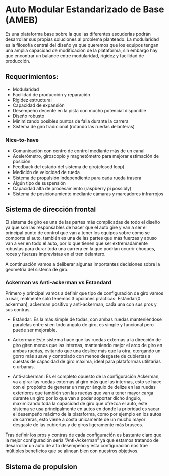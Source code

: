 # Auto Modular Estandarizado de Base (AMEB)

Es una plataforma base sobre la que las diferentes escuderías podrán desarrollar sus propias soluciones al problema planteado.
La modularidad es la filosofía central del diseño ya que queremos que los equipos tengan una amplia capacidad de modificación de la plataforma, sin embargo hay que encontrar un balance entre modularidad, rigidez y facilidad de producción.

## Requerimientos:
- Modularidad
- Facilidad de producción y reparación
- Rigidez estructural
- Capacidad de expansión
- Desempeño decente en la pista con mucho potencial disponible
- Diseño robusto 
- Minimizando posibles puntos de falla durante la carrera
- Sistema de giro tradicional (rotando las ruedas delanteras)

### Nice-to-have
- Comunicación con centro de control mediante más de un canal
- Acelerómetro, giroscopio y magnetómetro para mejorar estimación de posición 
- Feedback del estado del sistema de giro(closed loop)
- Medición de velocidad de rueda
- Sistema de propulsión independiente para cada rueda trasera
- Algún tipo de suspensión
- Capacidad alta de procesamiento (raspberry pi possibly)
- Sistema de posicionamiento mediante cámaras y marcadores infrarrojos

## Sistema de dirección frontal
El sistema de giro es una de las partes más complicadas de todo el diseño ya que son las responsables de hacer que el auto gire y van a ser el principal punto de control que van a tener los equipos sobre cómo se comporta el auto, también es una de las partes que más fuerzas y abuso van a ver en todo el auto, por lo que tienen que ser extremadamente robustas para durar toda una carrera en la que podrían ocurrir choques, roces y fuerzas imprevistas en el tren delantero. 

A continuación vamos a deliberar algunas importantes decisiones sobre la geometría del sistema de giro.
### Ackerman vs Anti-ackerman vs Estandard
Primero y principal vamos a definir que tipo de configuración de giro vamos a usar, realmente solo tenemos 3 opciones prácticas: Estándar(0 ackerman), ackerman positivo y anti-ackerman, cada una con sus pros y sus contras.

- Estándar: Es la más simple de todas, con ambas ruedas manteniéndose paralelas entre sí en todo ángulo de giro, es simple y funcional pero puede ser mejorable.

- Ackerman: Este sistema hace que las ruedas externas a la dirección de giro giren menos que las internas, manteniendo mejor el arco de giro en ambas ruedas, evitando que una deslice más que la otra, otorgando un gorro más suave y controlado con menos desgaste de cubiertas a cuestas de capacidad de giro máxima, ideal para plataformas utilitarias o urbanas.

- Anti-ackerman: Es el completo opuesto de la configuración Ackerman, va a girar las ruedas externas al giro más que las internas, esto se hace con el propósito de generar un mayor ángulo de delize en las ruedas exteriores que también son las ruedas que van a tener mayor carga durante un giro por lo que van a poder soportar dicho ángulo, maximizando toda la capacidad de giro que ofrezca el auto, este sistema se usa principalmente en autos en donde la prioridad es sacar el desempeño máximo de la plataforma, como por ejemplo en los autos de carreras, esto viene a costa únicamente de un mucho mayor desgaste de las cubiertas y de giros ligeramente más bruscos.

Tras definir los pros y contras de cada configuración es bastante claro que la mejor configuración sería “Anti-Ackerman” ya que estamos tratando de desarrollar un auto de alto desempeño y esta configuración nos trae múltiples beneficios que se alinean bien con nuestros objetivos.

## Sistema de propulsion


